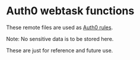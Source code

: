 # Auth0 webtask functions

These remote files are used as [Auth0 rules](https://auth0.com/docs/rules).

Note: No sensitive data is to be stored here.

These are just for reference and future use.
